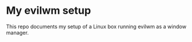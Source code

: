 # My evilwm setup

This repo documents my setup of a Linux box running evilwm as a window manager.

